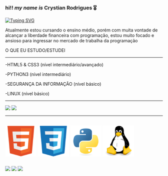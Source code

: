 ###  hi!! <i>my name is</i> <strong>Crystian Rodrigues</strong> 🎖️

[![Typing SVG](https://readme-typing-svg.demolab.com?font=Fira+Code&pause=1000&color=ccc&center=true&vCenter=true&width=1000&lines=se+preferir+CRYS)](https://git.io/typing-svg)

Atualmente estou cursando o ensino médio, porém com muita vontade de alcançar a liberdade financeira com programação, estou muito focado e ansioso para ingressar no mercado de trabalha da programação

O QUE EU ESTUDO/ESTUDEI

<hr>

-HTML5 & CSS3                                 (nível intermediário/avançado)

-PYTHON3                                          (nível intermediário)

-SEGURANÇA DA INFORMAÇÃO       (nível básico)

-LINUX                                                (nível básico)

<hr>

<div>
    <a href="https://github.com/crystiancr007"></a>
    <img height="160em" src="https://github-readme-stats.vercel.app/api?username=crystiancr007&show_icons=true&theme=merko"/>
    <img height="160em" src="https://github-readme-stats.vercel.app/api/top-langs/?username=crystiancr007&layout=compact&langs_count=7&theme=merko"/>
</div>

<hr>

<div style="display: inline_block"><br>
  <img align="center" alt="Crys-HTML" height="100" width="100" src="https://raw.githubusercontent.com/devicons/devicon/master/icons/html5/html5-original.svg">
  <img align="center" alt="Crys-CSS" height="100" width="100" src="https://raw.githubusercontent.com/devicons/devicon/master/icons/css3/css3-original.svg">
  <img align="center" alt="crys-Python" height="100" width="100" src="https://raw.githubusercontent.com/devicons/devicon/master/icons/python/python-original.svg">
  <img align="center" alt="crys-Python" height="100" width="100" src="https://raw.githubusercontent.com/devicons/devicon/master/icons/linux/linux-original.svg">
</div>

##

<div> 
  <a href="https://www.youtube.com/channel/UC_-uuuZbY0AAt9CViNzvc-Q" target="_blank"><img src="https://img.shields.io/badge/YouTube-FF0000?style=for-the-badge&logo=youtube&logoColor=white" target="_blank"></a>
  <a href="https://www.instagram.com/crystian__rodrigues_/" target="_blank"><img src="https://img.shields.io/badge/-Instagram-%23E4405F?style=for-the-badge&logo=instagram&logoColor=white" target="_blank"></a>
 <a href="https://www.linkedin.com/in/rafaella-ballerini-45875016a" target="_blank"><img src="https://img.shields.io/badge/-LinkedIn-%230077B5?style=for-the-badge&logo=linkedin&logoColor=white" target="_blank"></a> 
  
</div>
